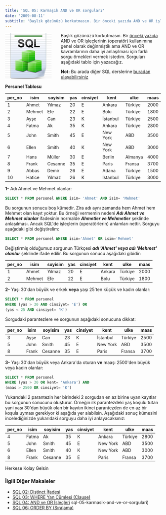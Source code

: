 ```yaml
---
title: 'SQL 05: Karmaşık AND ve OR sorguları'
date: '2009-08-11'
subtitle: 'Başlık gözünüzü korkutmasın. Bir önceki yazıda AND ve OR işleçlerinin (operatör) kullanımına genel olarak değinmiştik ama AND ve OR kavramlarının daha iyi anlaşılması için farklı sorgu örnekleri vermek istedim. Sorguları aşağıdaki tablo için yazacağız'
---
```


<img align="left" style="margin-right: 30px;margin-bottom: 0px;"  src="img/blog/Schema-SQL1.jpg">

Başlık gözünüzü korkutmasın. Bir [önceki yazıda](http://www.hrzafer.com/sql-04-and-ve-or-islecleri) AND ve OR işleçlerinin (operatör) kullanımına genel olarak değinmiştik ama AND ve OR kavramlarının daha iyi anlaşılması için farklı sorgu örnekleri vermek istedim. Sorguları aşağıdaki tablo için yazacağız. 

 **Not:** Bu arada diğer SQL derslerine [buradan ulaşabilirsiniz](http://www.hrzafer.com/sql-dersleri)
 
 **Personel Tablosu**

| per_no | isim | soyisim | yas | cinsiyet | kent | ulke | maas |
| --- | --- | --- | --- | --- | --- | --- | --- |
| 1   | Ahmet | Yılmaz | 20  | E   | Ankara | Türkiye | 2000 |
| 2   | Mehmet | Efe | 22  | E   | Bolu | Türkiye | 1800 |
| 3   | Ayşe | Can | 23  | K   | İstanbul | Türkiye | 2500 |
| 4   | Fatma | Ak  | 35  | K   | Ankara | Türkiye | 2800 |
| 5   | John | Smith | 45  | E   | New York | ABD | 3500 |
| 6   | Ellen | Smith | 40  | K   | New York | ABD | 3000 |
| 7   | Hans | Müller | 30  | E   | Berlin | Almanya | 4000 |
| 8   | Frank | Cesanne | 35  | E   | Paris | Fransa | 3700 |
| 9   | Abbas | Demir | 26  | E   | Adana | Türkiye | 1500 |
| 10  | Hatice | Yılmaz | 26  | K   | İstanbul | Türkiye | 3000 |

**1-** Adı Ahmet ve Mehmet olanlar:

```sql
SELECT * FROM personel WHERE isim= 'Ahmet' AND isim= 'Mehmet'
```

Bu sorgunun sonucu boş kümedir. Zira adı aynı zamanda hem Ahmet hem Mehmet olan kayıt yoktur. Bu örneği vermemin nedeni **_Adı Ahmet ve Mehmet olanlar_** ifadesinin normalde **_Ahmetler ve Mehmetler_** şeklinde anlaşılması. Ancak SQL'de işleçlerin (operatörlerin) anlamları nettir. Sorguyu aşağıdaki gibi değiştirelim:

```sql
SELECT * FROM personel WHERE isim='Ahmet' OR isim='Mehmet'
```

Değiştirmiş olduğumuz sorgunun Türkçesi **_adı 'Ahmet' veya adı 'Mehmet' olanlar_** şeklinde ifade edilir. Bu sorgunun sonucu aşağıdaki gibidir:  

| per_no | isim | soyisim | yas | cinsiyet | kent | ulke | maas |
| --- | --- | --- | --- | --- | --- | --- | --- |
| 1   | Ahmet | Yılmaz | 20  | E   | Ankara | Türkiye | 2000 |
| 2   | Mehmet | Efe | 22  | E   | Bolu | Türkiye | 1800 |

**2-** Yaşı 30'dan büyük ve erkek **veya** yaşı 25'ten küçük ve kadın olanlar:

```sql
SELECT * FROM personel 
WHERE (yas > 30 AND cinsiyet= 'E') OR 
(yas < 25 AND cinsiyet= 'K')
```

Sorgudaki parantezlere ve sorgunun aşağıdaki sonucuna dikkat:

| per_no | isim | soyisim | yas | cinsiyet | kent | ulke | maas |
| --- | --- | --- | --- | --- | --- | --- | --- |
| 3   | Ayşe | Can | 23  | K   | İstanbul | Türkiye | 2500 |
| 5   | John | Smith | 45  | E   | New York | ABD | 3500 |
| 8   | Frank | Cesanne | 35  | E   | Paris | Fransa | 3700 |

**3-** Yaşı 30'dan büyük veya Ankara'da oturan **ve** maaşı 2500'den büyük veya kadın olanlar:

```sql
SELECT * FROM personel 
WHERE (yas > 30 OR kent= 'Ankara') AND 
(maas > 2500 OR cinsiyet= 'K')
```

Yukarıdaki 2 parantezin her birindeki 2 sorgudan en az birine uyan kayıtlar bu sorgunun sonucunu oluşturur. Örneğin ilk parantezdeki yaş koşulu tutan yani yaşı 30'dan büyük olan bir kayıtın ikinci parantezden de en az bir koşula uyması gerekiyor ki aşağıda yer alabilsin. Aşağıdaki sonuç kümesini incelediğinizde yukarıdaki sorguyu daha iyi anlayacaksınız:

| per_no | isim | soyisim | yas | cinsiyet | kent | ulke | maas |
| --- | --- | --- | --- | --- | --- | --- | --- |
| 4   | Fatma | Ak  | 35  | K   | Ankara | Türkiye | 2800 |
| 5   | John | Smith | 45  | E   | New York | ABD | 3500 |
| 6   | Ellen | Smith | 40  | K   | New York | ABD | 3000 |
| 8   | Frank | Cesanne | 35  | E   | Paris | Fransa | 3700 |

Herkese Kolay Gelsin

### İlgili Diğer Makaleler


- [SQL 02: Distinct İfadesi](/sql-distinct-ifadesi)
- [SQL 03: WHERE Yan Cümlesi (Clause)](/sql-where-clause)
- [SQL 04: AND ve OR İşleçleri](/sql-04-and-ve-or-islecleri)
sql-05-karmasik-and-ve-or-sorgulari)
- [SQL 06: ORDER BY (Sıralama)](/sql-06-order-by-siralama)